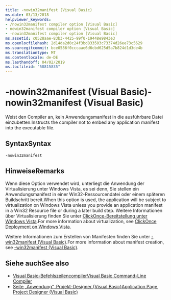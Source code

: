 ```yaml
---
title: -nowin32manifest (Visual Basic)
ms.date: 03/13/2018
helpviewer_keywords:
- /nowin32manifest compiler option [Visual Basic]
- nowin32manifest compiler option [Visual Basic]
- -nowin32manifest compiler option [Visual Basic]
ms.assetid: c0528aae-83b3-4425-99f0-19448e9843e3
ms.openlocfilehash: 2d14da2d0c24f3bd833503c73374d26ee73c5629
ms.sourcegitcommit: bce0586f0cccaae6d6cbd625d5a7b824d1d3de4b
ms.translationtype: MT
ms.contentlocale: de-DE
ms.lasthandoff: 04/02/2019
ms.locfileid: "58815835"
---
```

# <a name="-nowin32manifest-visual-basic"></a><span data-ttu-id="7dad0-102">-nowin32manifest (Visual Basic)</span><span class="sxs-lookup"><span data-stu-id="7dad0-102">-nowin32manifest (Visual Basic)</span></span>
<span data-ttu-id="7dad0-103">Weist den Compiler an, kein Anwendungsmanifest in die ausführbare Datei einzubetten.</span><span class="sxs-lookup"><span data-stu-id="7dad0-103">Instructs the compiler not to embed any application manifest into the executable file.</span></span>  
  
## <a name="syntax"></a><span data-ttu-id="7dad0-104">Syntax</span><span class="sxs-lookup"><span data-stu-id="7dad0-104">Syntax</span></span>  
  
```  
-nowin32manifest  
```  
  
## <a name="remarks"></a><span data-ttu-id="7dad0-105">Hinweise</span><span class="sxs-lookup"><span data-stu-id="7dad0-105">Remarks</span></span>  
 <span data-ttu-id="7dad0-106">Wenn diese Option verwendet wird, unterliegt die Anwendung der Virtualisierung unter Windows Vista, es sei denn, Sie stellen ein Anwendungsmanifest in einer Win32-Ressourcendatei oder einem späteren Buildschritt bereit.</span><span class="sxs-lookup"><span data-stu-id="7dad0-106">When this option is used, the application will be subject to virtualization on Windows Vista unless you provide an application manifest in a Win32 Resource file or during a later build step.</span></span> <span data-ttu-id="7dad0-107">Weitere Informationen über Virtualisierung finden Sie unter [ClickOnce-Bereitstellung unter Windows Vista](/visualstudio/deployment/clickonce-deployment-on-windows-vista).</span><span class="sxs-lookup"><span data-stu-id="7dad0-107">For more information about virtualization, see [ClickOnce Deployment on Windows Vista](/visualstudio/deployment/clickonce-deployment-on-windows-vista).</span></span>  
  
 <span data-ttu-id="7dad0-108">Weitere Informationen zum Erstellen von Manifesten finden Sie unter [-win32manifest (Visual Basic)](../../../visual-basic/reference/command-line-compiler/win32manifest.md).</span><span class="sxs-lookup"><span data-stu-id="7dad0-108">For more information about manifest creation, see [-win32manifest (Visual Basic)](../../../visual-basic/reference/command-line-compiler/win32manifest.md).</span></span>  
  
## <a name="see-also"></a><span data-ttu-id="7dad0-109">Siehe auch</span><span class="sxs-lookup"><span data-stu-id="7dad0-109">See also</span></span>

- [<span data-ttu-id="7dad0-110">Visual Basic-Befehlszeilencompiler</span><span class="sxs-lookup"><span data-stu-id="7dad0-110">Visual Basic Command-Line Compiler</span></span>](../../../visual-basic/reference/command-line-compiler/index.md)
- [<span data-ttu-id="7dad0-111">Seite „Anwendung“, Projekt-Designer (Visual Basic)</span><span class="sxs-lookup"><span data-stu-id="7dad0-111">Application Page, Project Designer (Visual Basic)</span></span>](/visualstudio/ide/reference/application-page-project-designer-visual-basic)

